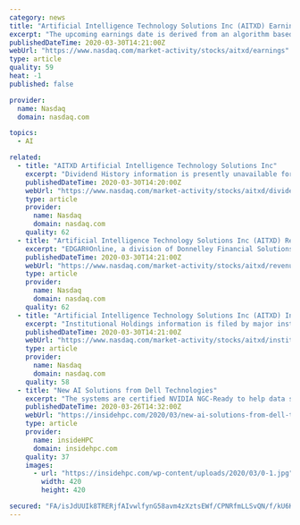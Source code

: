 ```yaml
---
category: news
title: "Artificial Intelligence Technology Solutions Inc (AITXD) Earnings Report Date"
excerpt: "The upcoming earnings date is derived from an algorithm based on a company's historical reporting dates. It is possible that this date will be updated in the future, once the company announces the actual date."
publishedDateTime: 2020-03-30T14:21:00Z
webUrl: "https://www.nasdaq.com/market-activity/stocks/aitxd/earnings"
type: article
quality: 59
heat: -1
published: false

provider:
  name: Nasdaq
  domain: nasdaq.com

topics:
  - AI

related:
  - title: "AITXD Artificial Intelligence Technology Solutions Inc"
    excerpt: "Dividend History information is presently unavailable for this company. This could indicate that the company has never provided a dividend or that a dividend is pending."
    publishedDateTime: 2020-03-30T14:20:00Z
    webUrl: "https://www.nasdaq.com/market-activity/stocks/aitxd/dividend-history"
    type: article
    provider:
      name: Nasdaq
      domain: nasdaq.com
    quality: 62
  - title: "Artificial Intelligence Technology Solutions Inc (AITXD) Revenue EPS"
    excerpt: "EDGAR®Online, a division of Donnelley Financial Solutions. EDGAR® is a federally registered trademark of the U.S. Securities and Exchange Commission. EDGAR Online is not"
    publishedDateTime: 2020-03-30T14:21:00Z
    webUrl: "https://www.nasdaq.com/market-activity/stocks/aitxd/revenue-eps"
    type: article
    provider:
      name: Nasdaq
      domain: nasdaq.com
    quality: 62
  - title: "Artificial Intelligence Technology Solutions Inc (AITXD) Institutional Holdings"
    excerpt: "Institutional Holdings information is filed by major institutions on form 13-F with the Securities and Exchange Commission. Major institutions are defined as firms or individuals that exercise investment discretion,"
    publishedDateTime: 2020-03-30T14:21:00Z
    webUrl: "https://www.nasdaq.com/market-activity/stocks/aitxd/institutional-holdings"
    type: article
    provider:
      name: Nasdaq
      domain: nasdaq.com
    quality: 58
  - title: "New AI Solutions from Dell Technologies"
    excerpt: "The systems are certified NVIDIA NGC-Ready to help data scientists, developers and researchers quickly deploy AI frameworks with containers and get a head start with pre-trained models or model training scripts. In addition, the Data Science Workstation portfolio is optimized for NVIDIA Data Science Software powered by RAPIDS™, including GPU ..."
    publishedDateTime: 2020-03-26T14:32:00Z
    webUrl: "https://insidehpc.com/2020/03/new-ai-solutions-from-dell-technologies/"
    type: article
    provider:
      name: insideHPC
      domain: insidehpc.com
    quality: 37
    images:
      - url: "https://insidehpc.com/wp-content/uploads/2020/03/0-1.jpg"
        width: 420
        height: 420

secured: "FA/isJdUUIk8TRERjfAIvwlfynG58avm4zXztsEWf/CPNRfmLLSvQN/f/kU6K1fw8ak2I2NnhjfdJyTIAfXWOJAWkiwqI4YBkbs5W0wBGoOtWv12t9CEZ2YrOBM5e9ASaT9X03UqXBKwlo0rvGe/3tyq0aUcHO7FLZG0EN6DN7nt2WqAarMbUt6hGg/aU/aCDUJ40LwykM5NYucb/IwIY1DeM9d+PzucWHo536H2Fl7pUedlz8+0ifEHmcrlHKGrUoOz8jBhJkGFoODUMaYVYVO2iP04V+PBmAag+jHuEz4v2Bthj/cbEh7pXBFS5QlI;MEzf9/h4wNNjYrSzy1A3aw=="
---
```


